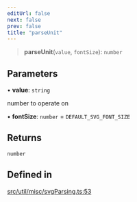 ```yaml
---
editUrl: false
next: false
prev: false
title: "parseUnit"
---
```


> **parseUnit**(`value`, `fontSize`): `number`

## Parameters

• **value**: `string`

number to operate on

• **fontSize**: `number` = `DEFAULT_SVG_FONT_SIZE`

## Returns

`number`

## Defined in

[src/util/misc/svgParsing.ts:53](https://github.com/fabricjs/fabric.js/blob/c093e29e73123dafcfa091ff4d5e04e690bb796e/src/util/misc/svgParsing.ts#L53)
